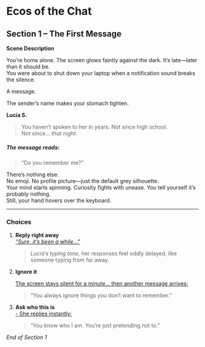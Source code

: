 # Ecos of the Chat  
## Section 1 – The First Message

**Scene Description**

You’re home alone. The screen glows faintly against the dark. It’s late—later than it should be.  
You were about to shut down your laptop when a notification sound breaks the silence.

A message.

The sender’s name makes your stomach tighten.

 **Lucía S.**

>You haven’t spoken to her in years. Not since high school.  
Not since… *that night.*

##### The message reads:

> “Do you remember me?”

There’s nothing else.  
No emoji. No profile picture—just the default grey silhouette.  
Your mind starts spinning. Curiosity fights with unease. You tell yourself it’s probably nothing.  
Still, your hand hovers over the keyboard.

---

###  Choices

1. **Reply right away**  
   [_“Sure, it’s been a while...”_](/Final%20Proyect/section2_nights.md)  
   > *Lucía’s typing tone,* her responses feel oddly delayed, like someone typing from far away.

2. **Ignore it** 

   [The screen stays silent for a minute… then another message arrives: ](/Final%20Proyect/section4_nights)
     > “You always ignore things you don’t want to remember.”

3. **Ask who this is**  
   [- She replies instantly:  ](/Final%20Proyect/section2B_nights.md)
     > “You know who I am. You’re just pretending not to.”



*End of Section 1*
